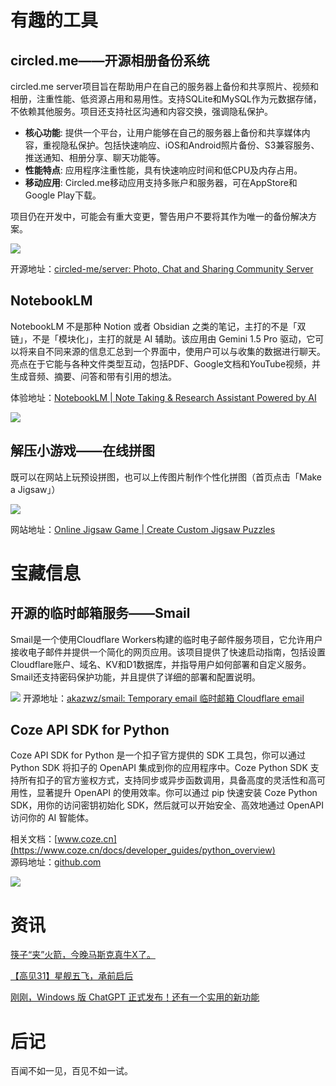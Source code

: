 # 有趣的工具

## circled.me——开源相册备份系统
circled.me server项目旨在帮助用户在自己的服务器上备份和共享照片、视频和相册，注重性能、低资源占用和易用性。支持SQLite和MySQL作为元数据存储，不依赖其他服务。项目还支持社区沟通和内容交换，强调隐私保护。

- **核心功能**: 提供一个平台，让用户能够在自己的服务器上备份和共享媒体内容，重视隐私保护。包括快速响应、iOS和Android照片备份、S3兼容服务、推送通知、相册分享、聊天功能等。
- **性能特点**: 应用程序注重性能，具有快速响应时间和低CPU及内存占用。
- **移动应用**: Circled.me移动应用支持多账户和服务器，可在AppStore和Google Play下载。

项目仍在开发中，可能会有重大变更，警告用户不要将其作为唯一的备份解决方案。

![](https://i.imgur.com/CL5Orts.jpeg)

开源地址：[circled-me/server: Photo, Chat and Sharing Community Server](https://github.com/circled-me/server)
## NotebookLM
NotebookLM 不是那种 Notion 或者 Obsidian 之类的笔记，主打的不是「双链」，不是「模块化」，主打的就是 AI 辅助。该应用由 Gemini 1.5 Pro 驱动，它可以将来自不同来源的信息汇总到一个界面中，使用户可以与收集的数据进行聊天。亮点在于它能与各种文件类型互动，包括PDF、Google文档和YouTube视频，并生成音频、摘要、问答和带有引用的想法。

体验地址：[NotebookLM | Note Taking & Research Assistant Powered by AI](https://notebooklm.google/)

![](https://i.imgur.com/8IQDYrj.png)

## 解压小游戏——在线拼图

既可以在网站上玩预设拼图，也可以上传图片制作个性化拼图（首页点击「Make a  Jigsaw」）

![](https://i.imgur.com/9WkVxMM.png)

网站地址：[Online Jigsaw Game | Create Custom Jigsaw Puzzles](https://ilovejigsaw.com/)

# 宝藏信息

## 开源的临时邮箱服务——Smail

Smail是一个使用Cloudflare Workers构建的临时电子邮件服务项目，它允许用户接收电子邮件并提供一个简化的网页应用。该项目提供了快速启动指南，包括设置Cloudflare账户、域名、KV和D1数据库，并指导用户如何部署和自定义服务。Smail还支持密码保护功能，并且提供了详细的部署和配置说明。

![](https://i.imgur.com/mK3mxqU.png)
开源地址：[akazwz/smail: Temporary email 临时邮箱 Cloudflare email](https://github.com/akazwz/smail)

## Coze API SDK for Python
Coze API SDK for Python 是一个扣子官方提供的 SDK 工具包，你可以通过 Python SDK 将扣子的 OpenAPI 集成到你的应用程序中。Coze Python SDK 支持所有扣子的官方鉴权方式，支持同步或异步函数调用，具备高度的灵活性和高可用性，显著提升 OpenAPI 的使用效率。你可以通过 pip 快速安装 Coze Python SDK，用你的访问密钥初始化 SDK，然后就可以开始安全、高效地通过 OpenAPI 访问你的 AI 智能体。

相关文档：[www.coze.cn](https://www.coze.cn/docs/developer_guides/python_overview)  
源码地址：[github.com](https://github.com/coze-dev/coze-py)

![](https://i.imgur.com/QVGcOPv.png)


# 资讯

[筷子“夹”火箭，今晚马斯克真牛X了。](https://mp.weixin.qq.com/s/f3ZYSfjISTHjAZN7jOhFAQ)

[【高见31】星舰五飞，承前启后](https://www.bilibili.com/video/BV1u5yTYXE4s?vd_source=3849062395042574fd99561d5fcda0cb)

[刚刚，Windows 版 ChatGPT 正式发布！还有一个实用的新功能](https://www.ifanr.com/1602992)
# 后记
百闻不如一见，百见不如一试。